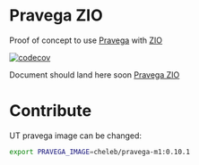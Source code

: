 # Pravega ZIO

Proof of concept to use [Pravega](https://www.pravega.io) with [ZIO](https://www.zio.dev)

[![codecov](https://codecov.io/gh/cheleb/zio-pravega/branch/master/graph/badge.svg?token=9IW44171RJ)](https://codecov.io/gh/cheleb/zio-pravega)


Document should land here soon [Pravega ZIO](https://cheleb.github.io/zio-pravega/)

# Contribute

UT pravega image can be changed:

```bash
export PRAVEGA_IMAGE=cheleb/pravega-m1:0.10.1
```